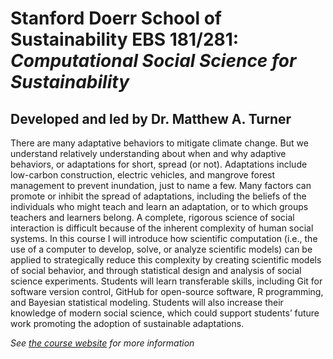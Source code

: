 # Stanford Doerr School of Sustainability EBS 181/281: _Computational Social Science for Sustainability_
## Developed and led by Dr. Matthew A. Turner

There are many adaptative behaviors to mitigate climate change. But we understand relatively understanding about when and why adaptive behaviors, or adaptations for short, spread (or not). Adaptations include low-carbon construction, electric vehicles, and mangrove forest management to prevent inundation, just to name a few. Many factors can promote or inhibit the spread of adaptations, including the beliefs of the individuals who might teach and learn an adaptation, or to which groups teachers and learners belong. A complete, rigorous science of social interaction is difficult because of the inherent complexity of human social systems. In this course I will introduce how scientific computation (i.e., the use of a computer to develop, solve, or analyze scientific models) can be applied to strategically reduce this complexity by creating scientific models of social behavior, and through statistical design and analysis of social science experiments. Students will learn transferable skills, including Git for software version control, GitHub for open-source software, R programming, and Bayesian statistical modeling. Students will also increase their knowledge of modern social science, which could support students’ future work promoting the adoption of sustainable adaptations.

*See [the course website](https://mt.digital/teaching/CSS4S) for more
information*
